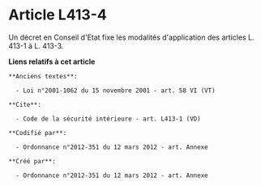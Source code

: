 # Article L413-4

Un décret en Conseil d'Etat fixe les modalités d'application des articles L. 413-1 à L. 413-3.

**Liens relatifs à cet article**

	**Anciens textes**:

	  - Loi n°2001-1062 du 15 novembre 2001 - art. 58 VI (VT)

	**Cite**:

	  - Code de la sécurité intérieure - art. L413-1 (VD)

	**Codifié par**:

	  - Ordonnance n°2012-351 du 12 mars 2012 - art. Annexe

	**Créé par**:

	  - Ordonnance n°2012-351 du 12 mars 2012 - art. Annexe
